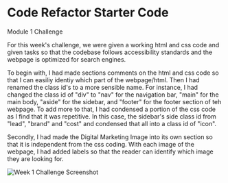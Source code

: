 # Code Refactor Starter Code
Module 1 Challenge

For this week's challenge, we were given a working html and css code and given tasks so that the codebase follows accessibility standards and the webpage is optimized for search engines.

To begin with, I had made sections comments on the html and css code so that I can easiliy identiy which part of the webpage/html. Then I had renamed the class id's to a more sensible name. For instance, I had changed the class id of "div" to "nav" for the navigation bar, "main" for the main body, "aside" for the sidebar, and "footer" for the footer section of teh webpage. To add more to that, I had condensed a portion of the css code as I find that it was repetitive. In this case, the sidebar's side class id from "lead", "brand" and "cost" and condensed that all into a class id of "icon".

Secondly, I had made the Digital Marketing Image into its own section so that it is independent from the css coding. With each image of the webpage, I had added labels so that the reader can identify which image they are looking for. 

![Week 1 Challenge Screenshot](https://user-images.githubusercontent.com/106274787/178131884-d18df9ed-192a-477b-97b3-4934dfcf774d.png)